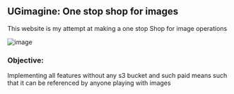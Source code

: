 ## UGimagine: One stop shop for images
This website is my attempt at making a one stop Shop for image operations 

![image](https://github.com/user-attachments/assets/77416f8f-552e-4e9b-81cc-78742abffa55)


### Objective:
Implementing all features without any s3 bucket and such paid means such that it can be referenced by anyone playing with images
